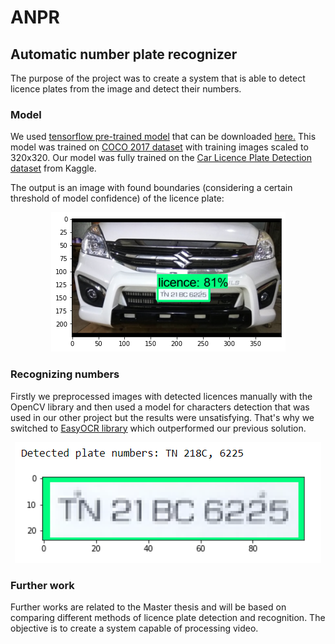 # ANPR

## Automatic number plate recognizer

The purpose of the project was to create a system that is able to detect licence plates from the image and detect their numbers. 

### Model
We used [tensorflow pre-trained model](https://github.com/tensorflow/models) that can be downloaded [here.](http://download.tensorflow.org/models/object_detection/tf2/20200711/ssd_mobilenet_v2_fpnlite_320x320_coco17_tpu-8.tar.gz)
This model was trained on [COCO 2017 dataset](https://www.kaggle.com/datasets/awsaf49/coco-2017-dataset) with training images scaled to 320x320. 
Our model was fully trained on the [Car Licence Plate Detection dataset](https://www.kaggle.com/datasets/andrewmvd/car-plate-detection?resource=download) from Kaggle. 

The output is an image with found boundaries (considering a certain threshold of model confidence) of the licence plate: <br />
<p align="center">
  <img src="example_detection.png"/>
</p>
  
### Recognizing numbers
Firstly we preprocessed images with detected licences manually with the OpenCV library and then used a model for characters detection that was used in our other project but the results were unsatisfying. 
That's why we switched to [EasyOCR library](https://github.com/JaidedAI/EasyOCR) which outperformed our previous solution. <br />
<p align="center">
  <img src="example_recognition.png"/>
</p>

### Further work
Further works are related to the Master thesis and will be based on comparing different methods of licence plate detection and recognition. The objective is to create a system capable of processing video.
